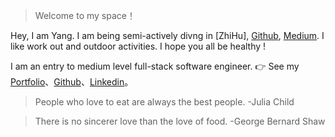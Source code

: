> Welcome to my space！

Hey, I am Yang. I am being semi-actively divng in [ZhiHu], [Github](http://github.com/rapsoulhaonan), [Medium](https://medium.com/@rapsoulhaonan). I like work out and outdoor activities. I hope you all be healthy !

I am an entry to medium level full-stack software engineer.
👉 See my [Portfolio](/portfolio)、[Github](http://github.com/rapsoulhaonan)、[Linkedin](https://www.linkedin.com/in/haonan-yang-1a908056/)。 

> People who love to eat are always the best people. -Julia Child

> There is no sincerer love than the love of food. -George Bernard Shaw
